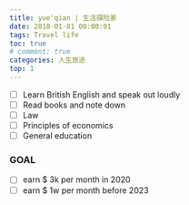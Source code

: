 ```yaml
---
title: yue'qian | 生活探险家
date: 2018-01-01 00:00:01
tags: Travel life
toc: true
# comment: true
categories: 人生旅途
top: 1
---
```


-   [ ] Learn British English and speak out loudly
-   [ ] Read books and note down
-   [ ] Law
-   [ ] Principles of economics
-   [ ] General education

### GOAL

-   [ ] earn \$ 3k per month in 2020
-   [ ] earn \$ 1w per month before 2023
